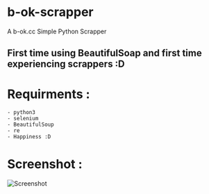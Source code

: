 # b-ok-scrapper
A b-ok.cc Simple Python Scrapper

## First time using BeautifulSoap and first time experiencing scrappers :D 

# Requirments :
```
- python3
- selenium
- BeautifulSoup
- re
- Happiness :D 

```
# Screenshot :
![Screenshot](https://i.imgur.com/iBEfUgM.png)
